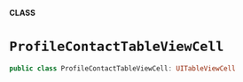 **CLASS**

# `ProfileContactTableViewCell`

```swift
public class ProfileContactTableViewCell: UITableViewCell
```
